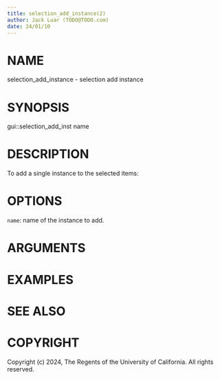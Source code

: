 ```yaml
---
title: selection_add_instance(2)
author: Jack Luar (TODO@TODO.com)
date: 24/01/10
---
```


# NAME

selection_add_instance - selection add instance

# SYNOPSIS

gui::selection_add_inst 
       name


# DESCRIPTION

To add a single instance to the selected items:

# OPTIONS

`name`:  name of the instance to add.

# ARGUMENTS

# EXAMPLES

# SEE ALSO

# COPYRIGHT

Copyright (c) 2024, The Regents of the University of California. All rights reserved.

